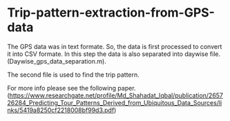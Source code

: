 # Trip-pattern-extraction-from-GPS-data

The GPS data was in text formate. So, the data is first processed to convert it into CSV formate. In this step the data is also separated into daywise file. (Daywise_gps_data_separation.m).

The second file is used to find the trip pattern. 

For more info please see the following paper.(https://www.researchgate.net/profile/Md_Shahadat_Iqbal/publication/265726284_Predicting_Tour_Patterns_Derived_from_Ubiquitous_Data_Sources/links/5419a8250cf2218008bf99d3.pdf)
